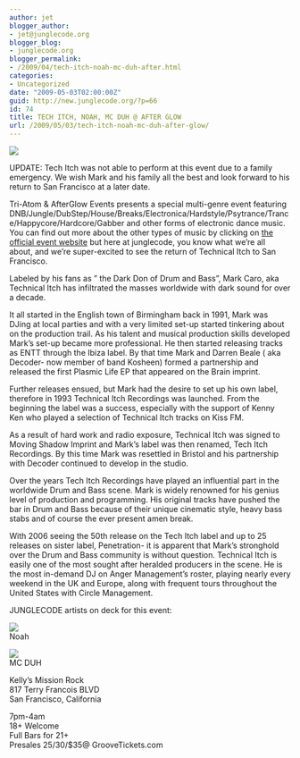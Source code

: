 ```yaml
---
author: jet
blogger_author:
- jet@junglecode.org
blogger_blog:
- junglecode.org
blogger_permalink:
- /2009/04/tech-itch-noah-mc-duh-after.html
categories:
- Uncategorized
date: "2009-05-03T02:00:00Z"
guid: http://new.junglecode.org/?p=66
id: 74
title: TECH ITCH, NOAH, MC DUH @ AFTER GLOW
url: /2009/05/03/tech-itch-noah-mc-duh-after-glow/
---
```


![](https://www.junglecode.com/images/blog/techitch_afterglow_thumb.jpg)

UPDATE: Tech Itch was not able to perform at this event due to a family emergency. We wish Mark and his family all the best and look forward to his return to San Francisco at a later date.

Tri-Atom & AfterGlow Events presents a special multi-genre event featuring DNB/Jungle/DubStep/House/Breaks/Electronica/Hardstyle/Psytrance/Trance/Happycore/Hardcore/Gabber and other forms of electronic dance music. You can find out more about the other types of music by clicking on [the official event website](http://www.brproductions.net/forums/index.php?showtopic=16186) but here at junglecode, you know what we’re all about, and we’re super-excited to see the return of Technical Itch to San Francisco.

Labeled by his fans as ” the Dark Don of Drum and Bass”, Mark Caro, aka Technical Itch has infiltrated the masses worldwide with dark sound for over a decade.

It all started in the English town of Birmingham back in 1991, Mark was DJing at local parties and with a very limited set-up started tinkering about on the production trail. As his talent and musical production skills developed Mark’s set-up became more professional. He then started releasing tracks as ENTT through the Ibiza label. By that time Mark and Darren Beale ( aka Decoder- now member of band Kosheen) formed a partnership and released the first Plasmic Life EP that appeared on the Brain imprint.

Further releases ensued, but Mark had the desire to set up his own label, therefore in 1993 Technical Itch Recordings was launched. From the beginning the label was a success, especially with the support of Kenny Ken who played a selection of Technical Itch tracks on Kiss FM.

As a result of hard work and radio exposure, Technical Itch was signed to Moving Shadow Imprint and Mark’s label was then renamed, Tech Itch Recordings. By this time Mark was resettled in Bristol and his partnership with Decoder continued to develop in the studio.

Over the years Tech Itch Recordings have played an influential part in the worldwide Drum and Bass scene. Mark is widely renowned for his genius level of production and programming. His original tracks have pushed the bar in Drum and Bass because of their unique cinematic style, heavy bass stabs and of course the ever present amen break.

With 2006 seeing the 50th release on the Tech Itch label and up to 25 releases on sister label, Penetration- it is apparent that Mark’s stronghold over the Drum and Bass community is without question. Technical Itch is easily one of the most sought after heralded producers in the scene. He is the most in-demand DJ on Anger Management’s roster, playing nearly every weekend in the UK and Europe, along with frequent tours throughout the United States with Circle Management.

JUNGLECODE artists on deck for this event:

![](https://www.junglecode.com/images/blog/noah_phuturo_thumb.jpg)  
Noah

![](https://www.junglecode.com/images/blog/max_thumb.jpg)  
MC DUH

Kelly’s Mission Rock  
817 Terry Francois BLVD  
San Francisco, California

7pm-4am  
18+ Welcome  
Full Bars for 21+  
Presales $25/$30/$35@ GrooveTickets.com